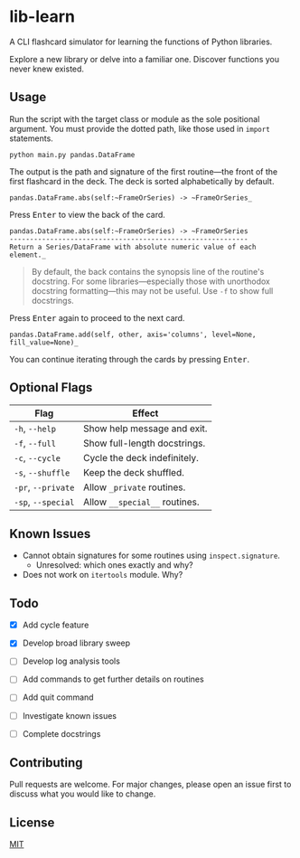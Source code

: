# lib-learn

A CLI flashcard simulator for learning the functions of Python libraries.

Explore a new library or delve into a familiar one. Discover functions you never knew existed.

## Usage
Run the script with the target class or module as the sole positional argument. You must provide the dotted path, like those used in `import` statements.

```shell
python main.py pandas.DataFrame
```

The output is the path and signature of the first routine&mdash;the front of the first flashcard in the deck. The deck is sorted alphabetically by default.

```
pandas.DataFrame.abs(self:~FrameOrSeries) -> ~FrameOrSeries_
```

Press <kbd>Enter</kbd> to view the back of the card.

```
pandas.DataFrame.abs(self:~FrameOrSeries) -> ~FrameOrSeries
-----------------------------------------------------------
Return a Series/DataFrame with absolute numeric value of each element._
```

>By default, the back contains the synopsis line of the routine's docstring. For some libraries&mdash;especially those with unorthodox docstring formatting&mdash;this may not be useful. Use `-f` to show full docstrings.

Press <kbd>Enter</kbd> again to proceed to the next card.

```
pandas.DataFrame.add(self, other, axis='columns', level=None, fill_value=None)_
```

You can continue iterating through the cards by pressing <kbd>Enter</kbd>.

## Optional Flags

|        Flag         |             Effect             |
| ------------------- | ------------------------------ |
| `-h`, `--help`      | Show help message and exit.    |
| `-f`, `--full`      | Show full-length docstrings.   |
| `-c`, `--cycle`     | Cycle the deck indefinitely.   |
| `-s`, `--shuffle`   | Keep the deck shuffled.        |
| `-pr`, `--private`  | Allow `_private` routines.     |
| `-sp`, `--special`  | Allow `__special__` routines.  |

## Known Issues

- Cannot obtain signatures for some routines using `inspect.signature`.
  - Unresolved: which ones exactly and why?
- Does not work on `itertools` module. Why?

## Todo
- [x] Add cycle feature
- [x] Develop broad library sweep
- [ ] Develop log analysis tools
- [ ] Add commands to get further details on routines
- [ ] Add quit command
- [ ] Investigate known issues
- [ ] Complete docstrings


## Contributing
Pull requests are welcome. For major changes, please open an issue first to discuss what you would like to change.

## License
[MIT](https://choosealicense.com/licenses/mit/)
